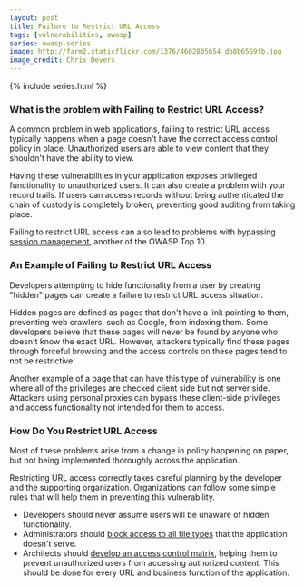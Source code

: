 ```yaml
---
layout: post
title: Failure to Restrict URL Access
tags: [vulnerabilities, owasp]
series: owasp-series
image: http://farm2.staticflickr.com/1376/4602805654_db8b6569fb.jpg
image_credit: Chris Devers
---
```

{% include series.html %}

### What is the problem with Failing to Restrict URL Access?
A common problem in web applications, failing to restrict URL access typically happens when a page doesn't have the correct access control policy in place. Unauthorized users are able to view content that they shouldn't have the ability to view.

Having these vulnerabilities in your application exposes privileged functionality to unauthorized users. It can also create a problem with your record trails. If users can access records without being authenticated the chain of custody is completely broken, preventing good auditing from taking place.

Failing to restrict URL access can also lead to problems with bypassing [session management](/2009/08/broken-authentication-and-session-management/), another of the OWASP Top 10.

### An Example of Failing to Restrict URL Access
Developers attempting to hide functionality from a user by creating "hidden" pages can create a failure to restrict URL access situation.

Hidden pages are defined as pages that don't have a link pointing to them, preventing web crawlers, such as Google, from indexing them. Some developers believe that these pages will never be found by anyone who doesn't know the exact URL. However, attackers typically find these pages through forceful browsing and the access controls on these pages tend to not be restrictive.

Another example of a page that can have this type of vulnerability is one where all of the privileges are checked client side but not server side. Attackers using personal proxies can bypass these client-side privileges and access functionality not intended for them to access.

### How Do You Restrict URL Access
Most of these problems arise from a change in policy happening on paper, but not being implemented thoroughly across the application.

Restricting URL access correctly takes careful planning by the developer and the supporting organization. Organizations can follow some simple rules that will help them in preventing this vulnerability.

*	Developers should never assume users will be unaware of hidden functionality.
*	Administrators should [block access to all file types](http://www.ducea.com/2006/07/21/apache-tips-tricks-deny-access-to-certain-file-types/) that the application doesn't serve.
*	Architects should [develop an access control matrix](http://en.wikipedia.org/wiki/Access_Control_Matrix), helping them to prevent unauthorized users from accessing authorized content. This should be done for every URL and business function of the application.
